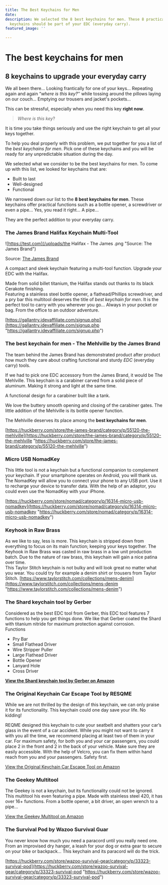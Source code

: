 ```yaml
---
title: The Best Keychains for Men
date: 
description: We selected the 8 best keychains for men. These 8 practical and robust
  keychains should be part of your EDC (everyday carry).
featured_image: ''

---
```

# The best keychains for men

## 8 keychains to upgrade your everyday carry

We all been there… Looking frantically for one of your keys… Repeating again and again “_where is this key?_’’ while tossing around the pillows laying on our couch... Emptying our trousers and jacket's pockets... 

This can be stressful, especially when you need this key **right now**.

> _Where is this key_?

It is time you take things seriously and use the right keychain to get all your keys together. 

To help you deal properly with this problem, we put together for you a list of the _best keychains for men_. Pick one of these keychains and you will be ready for any unpredictable situation during the day.

We selected what we consider to be the best keychains for men. To come up with this list, we looked for keychains that are:

* Built to last
* Well-designed
* Functional

We narrowed down our list to the **8 best keychains for men**. These keychains offer practical functions such as a bottle opener, a screwdriver or even a pipe... Yes, you read it right... A pipe… 

They are the perfect addition to your everyday carry.

### The James Brand Halifax Keychain Multi-Tool

![https://test.com](/uploads/the Halifax - The James .png "Source: The James Brand")

Source: [The James Brand](https://shop.thejamesbrand.com/products/the-halifax?variant=12247075717221)

A compact and sleek keychain featuring a multi-tool function. Upgrade your EDC with the Halifax. 

Made from solid billet titanium, the Halifax stands out thanks to its black Cerakote finishing.  
Featuring a stainless steel bottle opener, a flathead/Phillips screwdriver, and a pry bar this multitool deserves the title of _best keychain for men_. It is the perfect tool to carry with you wherever you go… Always in your pocket or bag. From the office to an outdoor adventure.

[https://gallantry.idevaffiliate.com/signup.php](https://gallantry.idevaffiliate.com/signup.php "https://gallantry.idevaffiliate.com/signup.php")

### The best keychain for men - The Mehlville by the James Brand

The team behind the James Brand has demonstrated product after product how much they care about crafting functional and sturdy _EDC_ (everyday carry) tools.

If we had to pick one EDC accessory from the James Brand, it would be The Mehlville. This keychain is a carabiner carved from a solid piece of aluminum. Making it strong and light at the same time. 

A functional design for a carabiner built like a tank. 

We love the buttery smooth opening and closing of the carabiner gates. The little addition of the Mehlville is its bottle opener function. 

The Mehlville deserves its place among the **best keychains for men**.

[https://huckberry.com/store/the-james-brand/category/p/55120-the-mehlville](https://huckberry.com/store/the-james-brand/category/p/55120-the-mehlville "https://huckberry.com/store/the-james-brand/category/p/55120-the-mehlville")

### Micro USB NomadKey

This little tool is not a keychain but a functional companion to complement your keychain. If your smartphone operates on Android, you will thank us. The NomadKey will allow you to connect your phone to any USB port. Use it to recharge your device to transfer data. With the help of an adaptor, you could even use the NomadKey with your iPhone.

[https://huckberry.com/store/nomad/category/p/16314-micro-usb-nomadkey](https://huckberry.com/store/nomad/category/p/16314-micro-usb-nomadkey "https://huckberry.com/store/nomad/category/p/16314-micro-usb-nomadkey")

### Keyhook in Raw Brass

As we like to say, less is more. This keychain is stripped down from everything to focus on its main function; keeping your keys together. The Keyhook in Raw Brass was casted in raw brass in a low unit production batch. Due to the nature of raw brass, this keychain will gain a nice patina over time.  
This Taylor Stitch keychain is not bulky and will look great no matter what you wear. You could try for example a denim shirt or trousers from Taylor Stitch. [https://www.taylorstitch.com/collections/mens-denim](https://www.taylorstitch.com/collections/mens-denim "https://www.taylorstitch.com/collections/mens-denim")

### The Shard keychain tool by Gerber

Considered as the best EDC tool from Gerber, this EDC tool features 7 functions to help you get things done. We like that Gerber coated the Shard with titanium nitride for maximum protection against corrosion.  
Functions

* Pry Bar
* Small Flathead Driver
* Wire Stripper Puller
* Large Flathead Driver
* Bottle Opener
* Lanyard Hole
* Cross Driver

[**View the Shard keychain tool by Gerber on Amazon**](https://amzn.to/38XLhxt)

### The Original Keychain Car Escape Tool by RESQME

While we are not thrilled by the design of this keychain, we can only praise it for its functionality. This keychain could one day save your life. No kidding!

REQME designed this keychain to cute your seatbelt and shatters your car’s glass in the event of a car accident. While you might not want to carry it with you all the time, we recommend placing at least two of them in your car. For maximum safety, for both you and your car passengers, you could place 2 in the front and 2 in the back of your vehicle. Make sure they are easily accessible. With the help of Velcro, you can fix them within hand reach from you and your passengers. Safety first.

[View the Original Keychain Car Escape Tool on Amazon](https://amzn.to/392akQk "The Original Keychain Car Escape Tool")

### 

### The Geekey Multitool

The Geekey is not a keychain, but its functionality could not be ignored. This multitool his even featuring a pipe. Made with stainless steel 420, it has over 16+ functions. From a bottle opener, a bit driver, an open wrench to a pipe…

[View the Geekey Multitool on Amazon](https://amzn.to/2w781gk "The Geekey Multitool")

### 

### The Survival Pod by Wazoo Survival Guar

You never know how much you need a paracord until you really need one. From an improvised dry hanger, a leash for your dog or extra gear to secure on your bike or backpack… This keychain and its paracord will do the trick.

[https://huckberry.com/store/wazoo-survival-gear/category/p/33323-survival-pod](https://huckberry.com/store/wazoo-survival-gear/category/p/33323-survival-pod "https://huckberry.com/store/wazoo-survival-gear/category/p/33323-survival-pod")